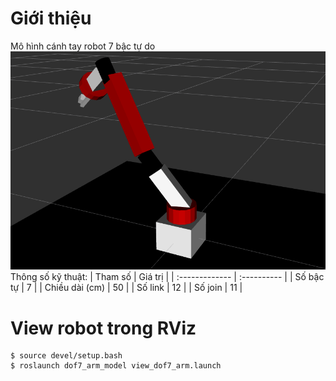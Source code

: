 # Giới thiệu
Mô hình cánh tay robot 7 bậc tự do
![](./image/dof7_arm.png)
Thông số kỹ thuật:
| Tham số        | Giá trị     |
| :------------- | :---------- |
| Số bậc tự      | 7           |
| Chiều dài (cm) | 50          |
| Số  link       | 12          |
| Số  join       | 11          |
# View robot trong RViz
```
$ source devel/setup.bash
$ roslaunch dof7_arm_model view_dof7_arm.launch
```
